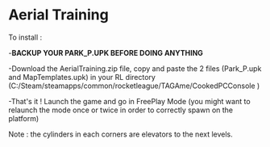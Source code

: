 # Aerial Training

To install :

-<b>BACKUP YOUR PARK_P.UPK BEFORE DOING ANYTHING</b>

-Download the AerialTraining.zip file, copy and paste the 2 files (Park_P.upk and MapTemplates.upk) in your RL directory (C:/Steam/steamapps/common/rocketleague/TAGAme/CookedPCConsole )

-That's it ! Launch the game and go in FreePlay Mode (you might want to relaunch the mode once or twice in order to correctly spawn on the platform)

Note : the cylinders in each corners are elevators to the next levels.
